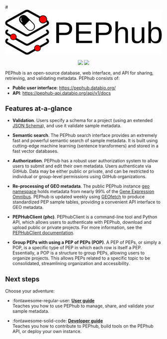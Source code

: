 #<img src="img/pephub_logo_big.svg" class="img-header">

<p align="center">
<a href="https://pep.databio.org" alt="PEP compatible"><img src="https://pepkit.github.io/img/PEP-compatible-green.svg"/></a>
<a href="https://github.com/pepkit/pephub" alt="GitHub source code"><img src="https://img.shields.io/badge/source-github-354a75?logo=github"/></a>
</p>



PEPhub is an open-source database, web interface, and API for sharing, retrieving, and validating metadata. PEPhub consists of:

- **Public user interface**: <a href="https://pephub.databio.org/" target="_blank">https://pephub.databio.org/</a>
- **API**: <a href="https://pephub-api.databio.org/api/v1/docs" target="_blank">https://pephub-api.databio.org/api/v1/docs</a>


## Features at-a-glance


- **Validation**. Users specify a schema for a project (using an extended [JSON Schema](https://json-schema.org/)), and use it validate sample metadata. 

- **Semantic search**. The PEPhub search interface provides an extremely fast and powerful semantic search of sample metadata. It is built using cutting-edge machine learning (sentence transformers) and stored in a fast vector databases. 

- **Authorization**. PEPhub has a robust user authorization system to allow users to submit and edit their own metadata. Users authenticate via GitHub. Data may be either public or private, and can be restricted to individual or group-level permissions using GitHub organizations. 


- **Re-processing of GEO metadata**. The public PEPhub instance [geo namespace](https://pephub.databio.org/geo)  holds metadata from nearly 99% of the [Gene Expression Omnibus](https://www.ncbi.nlm.nih.gov/geo/). PEPhub is updated weekly using [GEOfetch](../geofetch/README.md) to produce standardized PEP sample tables, providing a convenient API interface to GEO metadata.

- **PEPHubClient (phc)**. PEPhubClient is a command-line tool and Python API, which allows users to authenticate with PEPhub, download and upload public or private projects. For more information, see the [PEPHubClient documentation](developer/pephubclient/README.md).

- **Group PEPs with using a PEP of PEPs (POP)**. A PEP of PEPs, or simply a POP, is a specific type of PEP in which each row is itself a PEP. Essentially, a POP is a structure to group PEPs, allowing users to organize projects. This allows PEPs related to a specific topic to be consolidated, streamlining organization and accessibility.

## Next steps

Choose your adventure:

<div class="grid cards" markdown>

- :fontawesome-regular-user:  [**User guide**](user/getting-started.md)  
  Teaches you how to use PEPhub to manage, share, and validate your sample metadata.

- :fontawesome-solid-code: [**Developer guide**](developer/setup.md)  
  Teaches you how to contribute to PEPhub, build tools on the PEPhub API, or deploy your own instance.

</div>


